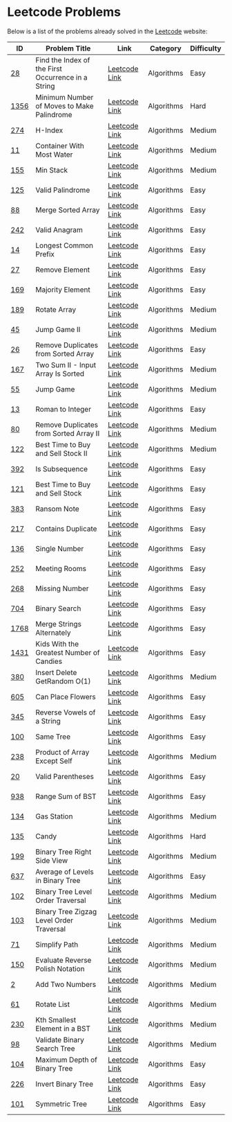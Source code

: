 # Leetcode Problems

Below is a list of the problems already solved in the [Leetcode](https://leetcode.com/problems) website:

| ID                                                           | Problem Title                                      | Link                                                                                              | Category   | Difficulty |
| ------------------------------------------------------------ | -------------------------------------------------- | ------------------------------------------------------------------------------------------------- | ---------- | ---------- |
| [28](28-find-the-index-of-the-first-occurrence-in-a-string/) | Find the Index of the First Occurrence in a String | [Leetcode Link](https://leetcode.com/problems/find-the-index-of-the-first-occurrence-in-a-string) | Algorithms | Easy       |
| [1356](1356-minimum-number-of-moves-to-make-palindrome/)     | Minimum Number of Moves to Make Palindrome         | [Leetcode Link](https://leetcode.com/problems/minimum-number-of-moves-to-make-palindrome)         | Algorithms | Hard       |
| [274](274-h-index/)                                          | H-Index                                            | [Leetcode Link](https://leetcode.com/problems/h-index)                                            | Algorithms | Medium     |
| [11](11-container-with-most-water/)                          | Container With Most Water                          | [Leetcode Link](https://leetcode.com/problems/container-with-most-water)                          | Algorithms | Medium     |
| [155](155-min-stack/)                                        | Min Stack                                          | [Leetcode Link](https://leetcode.com/problems/min-stack)                                          | Algorithms | Medium     |
| [125](125-valid-palindrome/)                                 | Valid Palindrome                                   | [Leetcode Link](https://leetcode.com/problems/valid-palindrome)                                   | Algorithms | Easy       |
| [88](88-merge-sorted-array/)                                 | Merge Sorted Array                                 | [Leetcode Link](https://leetcode.com/problems/merge-sorted-array)                                 | Algorithms | Easy       |
| [242](242-valid-anagram/)                                    | Valid Anagram                                      | [Leetcode Link](https://leetcode.com/problems/valid-anagram)                                      | Algorithms | Easy       |
| [14](14-longest-common-prefix/)                              | Longest Common Prefix                              | [Leetcode Link](https://leetcode.com/problems/longest-common-prefix)                              | Algorithms | Easy       |
| [27](27-remove-element/)                                     | Remove Element                                     | [Leetcode Link](https://leetcode.com/problems/remove-element)                                     | Algorithms | Easy       |
| [169](169-majority-element/)                                 | Majority Element                                   | [Leetcode Link](https://leetcode.com/problems/majority-element)                                   | Algorithms | Easy       |
| [189](189-rotate-array/)                                     | Rotate Array                                       | [Leetcode Link](https://leetcode.com/problems/rotate-array)                                       | Algorithms | Medium     |
| [45](45-jump-game-ii/)                                       | Jump Game II                                       | [Leetcode Link](https://leetcode.com/problems/jump-game-ii)                                       | Algorithms | Medium     |
| [26](26-remove-duplicates-from-sorted-array/)                | Remove Duplicates from Sorted Array                | [Leetcode Link](https://leetcode.com/problems/remove-duplicates-from-sorted-array)                | Algorithms | Easy       |
| [167](167-two-sum-ii-input-array-is-sorted/)                 | Two Sum II - Input Array Is Sorted                 | [Leetcode Link](https://leetcode.com/problems/two-sum-ii-input-array-is-sorted)                   | Algorithms | Medium     |
| [55](55-jump-game/)                                          | Jump Game                                          | [Leetcode Link](https://leetcode.com/problems/jump-game)                                          | Algorithms | Medium     |
| [13](13-roman-to-integer/)                                   | Roman to Integer                                   | [Leetcode Link](https://leetcode.com/problems/roman-to-integer)                                   | Algorithms | Easy       |
| [80](80-remove-duplicates-from-sorted-array-ii/)             | Remove Duplicates from Sorted Array II             | [Leetcode Link](https://leetcode.com/problems/remove-duplicates-from-sorted-array-ii)             | Algorithms | Medium     |
| [122](122-best-time-to-buy-and-sell-stock-ii/)               | Best Time to Buy and Sell Stock II                 | [Leetcode Link](https://leetcode.com/problems/best-time-to-buy-and-sell-stock-ii)                 | Algorithms | Medium     |
| [392](392-is-subsequence/)                                   | Is Subsequence                                     | [Leetcode Link](https://leetcode.com/problems/is-subsequence)                                     | Algorithms | Easy       |
| [121](121-best-time-to-buy-and-sell-stock/)                  | Best Time to Buy and Sell Stock                    | [Leetcode Link](https://leetcode.com/problems/best-time-to-buy-and-sell-stock)                    | Algorithms | Easy       |
| [383](383-ransom-note/)                                      | Ransom Note                                        | [Leetcode Link](https://leetcode.com/problems/ransom-note)                                        | Algorithms | Easy       |
| [217](217-contains-duplicate/)                               | Contains Duplicate                                 | [Leetcode Link](https://leetcode.com/problems/contains-duplicate)                                 | Algorithms | Easy       |
| [136](136-single-number/)                                    | Single Number                                      | [Leetcode Link](https://leetcode.com/problems/single-number)                                      | Algorithms | Easy       |
| [252](252-meeting-rooms/)                                    | Meeting Rooms                                      | [Leetcode Link](https://leetcode.com/problems/meeting-rooms)                                      | Algorithms | Easy       |
| [268](268-missing-number/)                                   | Missing Number                                     | [Leetcode Link](https://leetcode.com/problems/missing-number)                                     | Algorithms | Easy       |
| [704](704-binary-search/)                                    | Binary Search                                      | [Leetcode Link](https://leetcode.com/problems/binary-search)                                      | Algorithms | Easy       |
| [1768](1768-merge-strings-alternately/)                      | Merge Strings Alternately                          | [Leetcode Link](https://leetcode.com/problems/merge-strings-alternately)                          | Algorithms | Easy       |
| [1431](1431-kids-with-the-greatest-number-of-candies/)       | Kids With the Greatest Number of Candies           | [Leetcode Link](https://leetcode.com/problems/kids-with-the-greatest-number-of-candies)           | Algorithms | Easy       |
| [380](380-insert-delete-getrandom-o1/)                       | Insert Delete GetRandom O(1)                       | [Leetcode Link](https://leetcode.com/problems/insert-delete-getrandom-o1)                         | Algorithms | Medium     |
| [605](605-can-place-flowers/)                                | Can Place Flowers                                  | [Leetcode Link](https://leetcode.com/problems/can-place-flowers)                                  | Algorithms | Easy       |
| [345](345-reverse-vowels-of-a-string/)                       | Reverse Vowels of a String                         | [Leetcode Link](https://leetcode.com/problems/reverse-vowels-of-a-string)                         | Algorithms | Easy       |
| [100](100-same-tree/)                                        | Same Tree                                          | [Leetcode Link](https://leetcode.com/problems/same-tree)                                          | Algorithms | Easy       |
| [238](238-product-of-array-except-self/)                     | Product of Array Except Self                       | [Leetcode Link](https://leetcode.com/problems/product-of-array-except-self)                       | Algorithms | Medium     |
| [20](20-valid-parentheses/)                                  | Valid Parentheses                                  | [Leetcode Link](https://leetcode.com/problems/valid-parentheses)                                  | Algorithms | Easy       |
| [938](938-range-sum-of-bst/) | Range Sum of BST | [Leetcode Link](https://leetcode.com/problems/range-sum-of-bst) | Algorithms | Easy |
| [134](134-gas-station/) | Gas Station | [Leetcode Link](https://leetcode.com/problems/gas-station) | Algorithms | Medium |
| [135](135-candy/) | Candy | [Leetcode Link](https://leetcode.com/problems/candy) | Algorithms | Hard |
| [199](199-binary-tree-right-side-view/) | Binary Tree Right Side View | [Leetcode Link](https://leetcode.com/problems/binary-tree-right-side-view) | Algorithms | Medium |
| [637](637-average-of-levels-in-binary-tree/) | Average of Levels in Binary Tree | [Leetcode Link](https://leetcode.com/problems/average-of-levels-in-binary-tree) | Algorithms | Easy |
| [102](102-binary-tree-level-order-traversal/) | Binary Tree Level Order Traversal | [Leetcode Link](https://leetcode.com/problems/binary-tree-level-order-traversal) | Algorithms | Medium |
| [103](103-binary-tree-zigzag-level-order-traversal/) | Binary Tree Zigzag Level Order Traversal | [Leetcode Link](https://leetcode.com/problems/binary-tree-zigzag-level-order-traversal) | Algorithms | Medium |
| [71](71-simplify-path/) | Simplify Path | [Leetcode Link](https://leetcode.com/problems/simplify-path) | Algorithms | Medium |
| [150](150-evaluate-reverse-polish-notation/) | Evaluate Reverse Polish Notation | [Leetcode Link](https://leetcode.com/problems/evaluate-reverse-polish-notation) | Algorithms | Medium |
| [2](2-add-two-numbers/) | Add Two Numbers | [Leetcode Link](https://leetcode.com/problems/add-two-numbers) | Algorithms | Medium |
| [61](61-rotate-list/) | Rotate List | [Leetcode Link](https://leetcode.com/problems/rotate-list) | Algorithms | Medium |
| [230](230-kth-smallest-element-in-a-bst/) | Kth Smallest Element in a BST | [Leetcode Link](https://leetcode.com/problems/kth-smallest-element-in-a-bst) | Algorithms | Medium |
| [98](98-validate-binary-search-tree/) | Validate Binary Search Tree | [Leetcode Link](https://leetcode.com/problems/validate-binary-search-tree) | Algorithms | Medium |
| [104](104-maximum-depth-of-binary-tree/) | Maximum Depth of Binary Tree | [Leetcode Link](https://leetcode.com/problems/maximum-depth-of-binary-tree) | Algorithms | Easy |
| [226](226-invert-binary-tree/) | Invert Binary Tree | [Leetcode Link](https://leetcode.com/problems/invert-binary-tree) | Algorithms | Easy |
| [101](101-symmetric-tree/) | Symmetric Tree | [Leetcode Link](https://leetcode.com/problems/symmetric-tree) | Algorithms | Easy |
